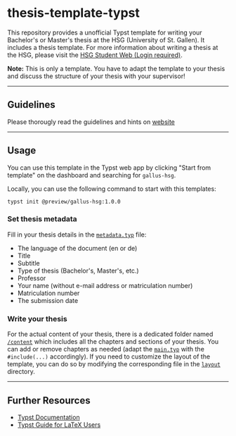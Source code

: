 # thesis-template-typst
This repository provides a unofficial Typst template for writing your Bachelor's or Master's thesis at the HSG (University of St. Gallen). It includes a thesis template. For more information about writing a thesis at the HSG, please visit the [HSG Student Web (Login required)](https://universitaetstgallen.sharepoint.com/sites/PruefungenDE/SitePages/en/Master-Arbeiten.aspx?web=1).

**Note:** This is only a template. You have to adapt the template to your thesis and discuss the structure of your thesis with your supervisor!

--- 
## Guidelines 

Please thorougly read the guidelines and hints on [website](https://www.unisg.ch/fileadmin/user_upload/HSG_ROOT/_Kernauftritt_HSG/Universitaet/Schools/SOM/Faculty/Chair_of_Organization_Studies/Guideline_HSG.pdf)

---

## Usage
You can use this template in the Typst web app by clicking "Start from template" on the dashboard and searching for `gallus-hsg`.

Locally, you can use the following command to start with this templates:

```
typst init @preview/gallus-hsg:1.0.0
```

### Set thesis metadata 
Fill in your thesis details in the [`metadata.typ`](/template/metadata.typ) file: 
* The language of the document (en or de)
* Title
* Subtitle
* Type of thesis (Bachelor's, Master's, etc.)
* Professor
* Your name (without e-mail address or matriculation number)
* Matriculation number
* The submission date

### Write your thesis
For the actual content of your thesis, there is a dedicated folder named [`/content`](/template/content) which includes all the chapters and sections of your thesis.
You can add or remove chapters as needed (adapt the [`main.typ`](/template/main.typ) with the `#include(...)` accordingly).
If you need to customize the layout of the template, you can do so by modifying the corresponding file in the [`layout`](/template/layout) directory.


---
## Further Resources

- [Typst Documentation](https://typst.app/docs/)
- [Typst Guide for LaTeX Users](https://typst.app/docs/guides/guide-for-latex-users/)